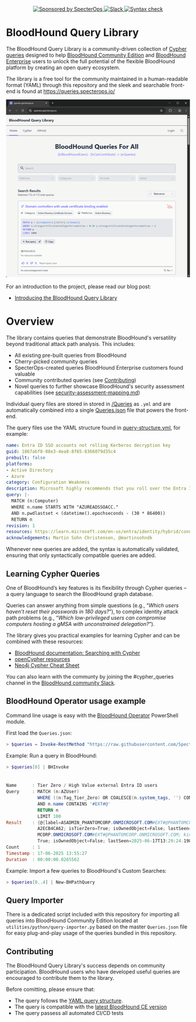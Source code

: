 <p align="center">
    <a href="https://github.com/SpecterOps/BloodHoundQueryLibrary">
        <img src="https://img.shields.io/endpoint?url=https%3A%2F%2Fraw.githubusercontent.com%2Fspecterops%2F.github%2Fmain%2Fconfig%2Fshield.json"
        alt="Sponsored by SpecterOps"/>
    </a>
    <a href="https://ghst.ly/BHSlack">
        <img src="https://img.shields.io/badge/Slack-%23cypher_queries-blueviolet?logo=slack" 
        alt="Slack"/>
    </a>
    <a href="https://github.com/SpecterOps/BloodHoundQueryLibrary/actions">
        <img src="https://github.com/SpecterOps/BloodHoundQueryLibrary/actions/workflows/syntax.yml/badge.svg"
        alt="Syntax check"/>
    </a>
</p>


# BloodHound Query Library 

The BloodHound Query Library is a community-driven collection of [Cypher queries](https://support.bloodhoundenterprise.io/hc/en-us/articles/16721164740251) designed to help [BloodHound Community Edition](https://github.com/SpecterOps/BloodHound) and [BloodHound Enterprise](https://specterops.io/bloodhound-overview/) users to unlock the full potential of the flexible BloodHound platform by creating an open query ecosystem.

The library is a free tool for the community maintained in a human-readable format (YAML) through this repository and the sleek and searchable front-end is found at https://queries.specterops.io/

![BloodHound Query Library frontend screenshot](queries.specterops.io.png)

For an introduction to the project, please read our blog post:

- [Introducing the BloodHound Query Library](https://specterops.io/blog/2025/06/17/introducing-the-bloodhound-query-library/)

# Overview

The library contains queries that demonstrate BloodHound's versatility beyond traditional attack path analysis. This includes:
- All existing pre-built queries from BloodHound
- Cherry-picked community queries
- SpecterOps-created queries BloodHound Enterprise customers found valuable
- Community contributed queries (see [Contributing](#contributing))
- Novel queries to further showcase BloodHound's security assessment capabilities (see [security-assessment-mapping.md](/docs/security-assessment-mapping.md))

Individual query files are stored in stored in [/Queries](/Queries/) as `.yml` and are automatically combined into a single  [Queries.json](/Queries.json) file that powers the front-end.

The query files use the YAML structure found in [query-structure.yml](/docs/query-structure.yml), for example:

```yaml
name: Entra ID SSO accounts not rolling Kerberos decryption key
guid: 1867abf8-08e3-4ea8-8f65-8366079d35c4
prebuilt: false
platforms: 
- Active Directory
- Azure
category: Configuration Weakness
description: Microsoft highly recommends that you roll over the Entra ID SSO Kerberos decryption key at least every 30 days.
query: |-
  MATCH (n:Computer)
  WHERE n.name STARTS WITH "AZUREADSSOACC."
  AND n.pwdlastset < (datetime().epochseconds - (30 * 86400))
  RETURN n
revision: 1
resources: https://learn.microsoft.com/en-us/entra/identity/hybrid/connect/how-to-connect-sso-faq#how-can-i-roll-over-the-kerberos-decryption-key-of-the--azureadsso--computer-account-
acknowledgements: Martin Sohn Christensen, @martinsohndk
```

Whenever new queries are added, the syntax is automatically validated, ensuring that only syntactically compatible queries are added.

## Learning Cypher Queries

One of BloodHound’s key features is its flexibility through Cypher queries – a query language to search the BloodHound graph database.

Queries can answer anything from simple questions (e.g., “*Which users haven’t reset their passwords in 180 days?*”), to complex identity attack path problems (e.g., “*Which low-privileged users can compromise computers hosting a gMSA with unconstrained delegation?*”).

The library gives you practical examples for learning Cypher and can be combined with these resources:
- [BloodHound documentation: Searching with Cypher](https://support.bloodhoundenterprise.io/hc/en-us/articles/16721164740251)
- [openCypher resources](https://opencypher.org/resources/)
- [Neo4j Cypher Cheat Sheet](https://neo4j.com/docs/cypher-cheat-sheet/current/lists/)

You can also learn with the communty by joining the #cypher_queries channel in the [BloodHound community Slack](https://support.bloodhoundenterprise.io/hc/en-us/articles/16730536907547).

## BloodHound Operator usage example

Command line usage is easy with the [BloodHound Operator](https://github.com/SadProcessor/BloodHoundOperator) PowerShell module.

First load the `Queries.json`:

```powershell
> $queries = Invoke-RestMethod "https://raw.githubusercontent.com/SpecterOps/BloodHoundQueryLibrary/refs/heads/main/Queries.json"
```

Example: Run a query in BloodHound:

```powershell
> $queries[0] | BHInvoke


Name      : Tier Zero / High Value external Entra ID users
Query     : MATCH (n:AZUser)
            WHERE ((n:Tag_Tier_Zero) OR COALESCE(n.system_tags, '') CONTAINS 'admin_tier_0')
            AND n.name CONTAINS '#EXT#@'
            RETURN n
            LIMIT 100
Result    : {@{label=ASADMIN_PHANTOMCORP.ONMICROSOFT.COM#EXT#@PHANTOMCORP.ONMICROSOFT.COM; kind=AZUser; objectId=D5C8A563-34C0-41EB-BC89-14
            A2ECB4CA62; isTierZero=True; isOwnedObject=False; lastSeen=2025-06-17T13:29:14.601282321Z; properties=}, @{label=RHADMIN_PHANTO
            MCORP.ONMICROSOFT.COM#EXT#@PHANTOMCORP.ONMICROSOFT.COM; kind=AZUser; objectId=C1C0F17B-58F1-4B04-B50C-2B194B74E75D; isTierZero=
            True; isOwnedObject=False; lastSeen=2025-06-17T13:29:24.198Z; properties=}}
Count     : 1
Timestamp : 17-06-2025 13:55:27
Duration  : 00:00:00.0265562
```

Example:  Import a few queries to BloodHound's Custom Searches:

```powershell
> $queries[0..4] | New-BHPathQuery
```

## Query Importer

There is a dedicated script included with this repository for importing all queries into BloodHound Community Edition located at `utilities/python/query-importer.py` based on the master `Queries.json` file for easy plug-and-play usage of the queries bundled in this repository.

## Contributing

The BloodHound Query Library's success depends on community participation. BloodHound users who have developed useful queries are encouraged to contribute them to the library.

Before comitting, please ensure that:
- The query follows the [YAML query structure](docs/query-structure.yml).
- The query is compatible with the [latest BloodHound CE version](https://github.com/SpecterOps/BloodHound)
- The query passess all automated CI/CD tests